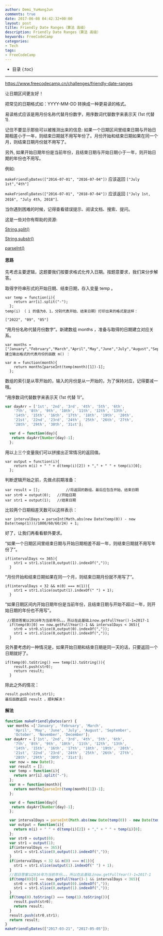 ```yaml
---
author: Demi_YuHongJun
comments: true
date: 2017-06-08 04:42:32+00:00
layout: post
title: Friendly Date Ranges（算法 高级）
description: Friendly Date Ranges（算法 高级）
keywords: FreeCodeCamp
categories:
- Tech
tags:
- FreeCodeCamp
---
```

* 目录
{:toc}
---

https://www.freecodecamp.cn/challenges/friendly-date-ranges

让日期区间更友好！

把常见的日期格式如：YYYY-MM-DD 转换成一种更易读的格式。

易读格式应该是用月份名称代替月份数字，用序数词代替数字来表示天 (1st 代替 1).

记住不要显示那些可以被推测出来的信息: 如果一个日期区间里结束日期与开始日期相差小于一年，则结束日期就不用写年份了。月份开始和结束日期如果在同一个月，则结束日期月份就不用写了。

另外, 如果开始日期年份是当前年份，且结束日期与开始日期小于一年，则开始日期的年份也不用写。

例如:

`makeFriendlyDates(["2016-07-01", "2016-07-04"])` 应该返回 `["July 1st","4th"]`

`makeFriendlyDates(["2016-07-01", "2018-07-04"])` 应该返回 `["July 1st, 2016", "July 4th, 2018"]`.

当你遇到困难的时候，记得查看错误提示、阅读文档、搜索、提问。

这是一些对你有帮助的资源:

[String.split()](https://developer.mozilla.org/zh-CN/docs/Web/JavaScript/Reference/Global_Objects/String/split)

[String.substr()](https://developer.mozilla.org/zh-CN/docs/Web/JavaScript/Reference/Global_Objects/String/substr)

[parseInt()](https://developer.mozilla.org/zh-CN/docs/Web/JavaScript/Reference/Global_Objects/parseInt)


#### 思路

先考虑主要逻辑，这题要我们按要求格式化传入日期。按题意要求，我们来分步解答。

取得字符串形式的开始日期、结束日期，存入变量 temp 。
```
var temp = function(i){
    return arr[i].split("-");
  };
temp(i) （ i 的值为0、1，分别代表开始、结束日期）打印出来的格式是这样：

["2022", "09", "05"]
```
“用月份名称代替月份数字”。新建数组 months ，准备与取得的日期建立对应关系。
```
var months = ["January","February","March","April","May","June","July","August","September","October","November","December"];
建立输出格式的代表月份的函数 m() ：

var m = function(month){
    return months[parseInt(temp(month)[1])-1];
  };
```

数组的索引是从零开始的，输入的月份是从一开始的，为了保持对应，记得要减一哦。

“用序数词代替数字来表示天 (1st 代替 1)”。
```javascript
var dayArr = ['1st', '2nd', '3rd', '4th', '5th', '6th',
    '7th', '8th', '9th', '10th', '11th', '12th', '13th',
    '14th', '15th', '16th', '17th', '18th', '19th', '20th',
    '21st', '22nd', '23rd', '24th', '25th', '26th', '27th',
    '28th', '29th', '30th', '31st'];

  var d = function(day){
   return dayArr[Number(day)-1];
  };

```

用以上三个变量我们可以拼接出正常情况的返回值。
```
var output = function(i){
    return m(i) + " " + d(temp(i)[2]) + "," + " " + temp(i)[0];
  };
```

判断逻辑开始之前，先做点前期准备：
```
var result = [];            //将返回的数组，最后应包含开始、结束日期
var str0 = output(0);   //开始日期
var str1 = output(1);   //结束日期
```

比较两个日期相差天数可以这样表示：
```
var intervalDays = parseInt(Math.abs(new Date(temp(0)) - new Date(temp(1)))/1000/60/60/24) + 1;
```
好了，让我们再看看额外要求。

“如果一个日期区间里结束日期与开始日期相差不超一年，则结束日期就不用写年份了”。
```
if(intervalDays <= 365){
    str1 = str1.slice(0,output(1).indexOf(","));
  }
```

“月份开始和结束日期如果在同一个月，则结束日期月份就不用写了”。
```
if(intervalDays < 32 && m(0) === m(1)){
    str1 = str1.slice(output(1).indexOf(" ") + 1);
  }
```

“如果日期区间内开始日期年份是当前年份，且结束日期与开始不超过一年，则开始日期的年份也不用写”。
```
 //题目答案以2016年为当前年份。。。所以在此基础上now.getFullYear()-1=2017-1
  if(temp(0)[0] == now.getFullYear()-1 && intervalDays < 365){
    str0 = str0.slice(0,output(0).indexOf(","));
    str1 = str1.slice(0,output(1).indexOf(","));
  }
```
另外要考虑的一种情况是，如果开始日期和结束日期是同一天的话，只要返回一个日期就好了。

```
if(temp(0).toString() === temp(1).toString()){
    result.push(str0);
    return result;
  }
```

除此之外的情况：
```
result.push(str0,str1);
最后函数返回 result ，顺利解决！
```

#### 解法
```javascript
function makeFriendlyDates(arr) {
 var months =['January', 'February', 'March',
    'April', 'May', 'June', 'July', 'August', 'September',
    'October', 'November', 'December'];
var dayArr = ['1st', '2nd', '3rd', '4th', '5th', '6th',
    '7th', '8th', '9th', '10th', '11th', '12th', '13th',
    '14th', '15th', '16th', '17th', '18th', '19th', '20th',
    '21st', '22nd', '23rd', '24th', '25th', '26th', '27th',
    '28th', '29th', '30th', '31st'];
  var now = new Date();
  var result = [];
  var temp = function(i){
    return arr[i].split("-");
  };
  var m = function(month){
    return months[parseInt(temp(month)[1])-1];
  };

  var d = function(day){
   return dayArr[Number(day)-1];
  };

  var intervalDays = parseInt(Math.abs(new Date(temp(0)) - new Date(temp(1)))/1000/60/60/24) + 1;
  var output = function(i){
    return m(i) + " " + d(temp(i)[2]) + "," + " " + temp(i)[0];
  };
  var str0 = output(0);
  var str1 = output(1);
  if(intervalDays <= 365){
    str1 = str1.slice(0,output(1).indexOf(","));
  }
  if(intervalDays < 32 && m(0) === m(1)){
    str1 = str1.slice(output(1).indexOf(" ") + 1);
  }
  //题目答案以2016年为当前年份。。。所以在此基础上now.getFullYear()-1=2017-1
  if(temp(0)[0] == now.getFullYear()-1 && intervalDays < 365){
    str0 = str0.slice(0,output(0).indexOf(","));
    str1 = str1.slice(0,output(1).indexOf(","));
  }
  if(temp(0).toString() === temp(1).toString()){
    result.push(str0);
    return result;
  }
  result.push(str0,str1);
  return result;
}
makeFriendlyDates(["2017-03-21", "2017-05-05"]);

```